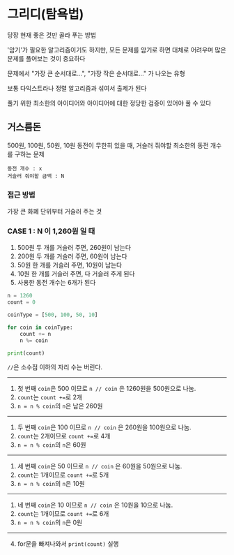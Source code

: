 # 그리디(탐욕법)

당장 현재 좋은 것만 골라 푸는 방법

'암기'가 필요한 알고리즘이기도 하지만, 모든 문제를 암기로 하면 대체로 어려우며 많은 문제를 풀어보는 것이 중요하다

문제에서 "가장 큰 순서대로...", "가장 작은 순서대로..." 가 나오는 유형



보통 다익스트라나 정렬 알고리즘과 섞여서 출제가 된다

풀기 위한 최소한의 아이디어와 아이디어에 대한 정당한 검증이 있어야 풀 수 있다

## 거스름돈

500원, 100원, 50원, 10원 동전이 무한히 있을 때, 거슬러 줘야할 최소한의 동전 개수를 구하는 문제

```
동전 개수 : x
거슬러 줘야할 금액 : N
```

### 접근 방법

가장 큰 화폐 단위부터 거슬러 주는 것

### CASE 1 : N 이 1,260원 일 때

1. 500원 두 개를 거슬러 주면, 260원이 남는다
2. 200원 두 개를 거슬러 주면, 60원이 남는다
3. 50원 한 개를 거슬러 주면, 10원이 남는다
4. 10원 한 개를 거슬러 주면, 다 거슬러 주게 된다
5. 사용한 동전 개수는 6개가 된다

```python
n = 1260
count = 0

coinType = [500, 100, 50, 10]

for coin in coinType:
    count += n
    n %= coin

print(count)
```

`//`은 소수점 이하의 자리 수는 버린다.<br>

---

1. 첫 번째 `coin`은 500 이므로 `n // coin` 은 1260원을 500원으로 나눔.<br>
2. `count`는 `count +=`로 2개 <br>
3. `n = n % coin`의 `n`은 남은 260원

---

1. 두 번째 `coin`은 100 이므로 `n // coin` 은 260원을 100원으로 나눔.
2. `count`는 2개이므로 `count +=`로 4개
3. `n = n % coin`의 `n`은 60원

---

1. 세 번째 `coin`은 50 이므로 `n // coin` 은 60원을 50원으로 나눔.
2. `count`는 1개이므로 `count +=`로 5개
3. `n = n % coin`의 `n`은 10원

---

1. 네 번째 `coin`은 10 이므로 `n // coin` 은 10원을 10으로 나눔.
2. `count`는 1개이므로 `count +=`로 6개
3. `n = n % coin`의 `n`은 0원

---

4. for문을 빠져나와서 `print(count)` 실행
